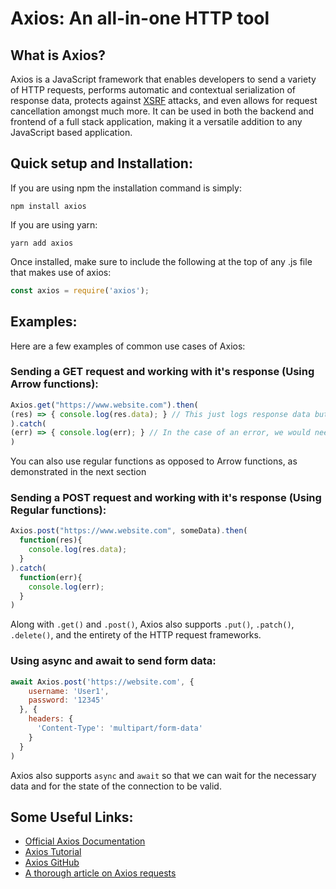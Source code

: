 # Axios: An all-in-one HTTP tool

## What is Axios?

Axios is a JavaScript framework that enables developers to send a variety of HTTP requests, performs automatic and contextual serialization of response data, protects
against [XSRF](https://en.wikipedia.org/wiki/Cross-site_request_forgery) attacks, and even allows for request cancellation amongst much more. It can be used in both
the backend and frontend of a full stack application, making it a versatile addition to any JavaScript based application.

## Quick setup and Installation:
If you are using npm the installation command is simply:

```
npm install axios
```

If you are using yarn:

```
yarn add axios
```

Once installed, make sure to include the following at the top of any .js file that makes use of axios:

``` JavaScript
const axios = require('axios');
```

## Examples:
Here are a few examples of common use cases of Axios:

### Sending a GET request and working with it's response (Using Arrow functions):

``` JavaScript
Axios.get("https://www.website.com").then(
(res) => { console.log(res.data); } // This just logs response data but you would do much more 
).catch(
(err) => { console.log(err); } // In the case of an error, we would need to provide some kind of handler
)
```

You can also use regular functions as opposed to Arrow functions, as demonstrated in the next section

### Sending a POST request and working with it's response (Using Regular functions):

``` JavaScript
Axios.post("https://www.website.com", someData).then(
  function(res){
    console.log(res.data);
  }
).catch(
  function(err){
    console.log(err);
  }
)
```

Along with `.get()` and `.post()`, Axios also supports `.put()`, `.patch()`, `.delete()`, and the entirety of the HTTP request frameworks.

### Using async and await to send form data:

``` JavaScript
await Axios.post('https://website.com', {
    username: 'User1',
    password: '12345'
  }, {
    headers: {
      'Content-Type': 'multipart/form-data'
    }
  }
)
```
Axios also supports `async` and `await` so that we can wait for the necessary data and for the state of the connection to be valid.

## Some Useful Links:
* [Official Axios Documentation](https://axios-http.com/docs/intro)
* [Axios Tutorial](https://www.youtube.com/watch?v=6LyagkoRWYA)
* [Axios GitHub](https://github.com/axios/axios)
* [A thorough article on Axios requests](https://reflectoring.io/tutorial-guide-axios/)
